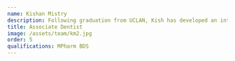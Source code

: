 ```yaml
---
name: Kishan Mistry
description: Following graduation from UCLAN, Kish has developed an interest in digital dentistry. He's always looking for opportunities to implement CADCAM into treatment! Before dentistry, he had worked as a community pharmacist for seven years.
title: Associate Dentist
image: /assets/team/km2.jpg
order: 5
qualifications: MPharm BDS
---
```

